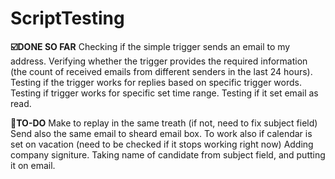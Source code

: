 # ScriptTesting

**☑️DONE SO FAR**
Checking if the simple trigger sends an email to my address.
Verifying whether the trigger provides the required information (the count of received emails from different senders in the last 24 hours).
Testing if the trigger works for replies based on specific trigger words.
Testing if trigger works for specific set time range.
Testing if it set email as read.



**📌TO-DO**
Make to replay in the same treath (if not, need to fix subject field)
Send also the same email to sheard email box.
To work also if calendar is set on vacation (need to be checked if it stops working right now)
Adding company signiture.
Taking name of candidate from subject field, and putting it on email.






